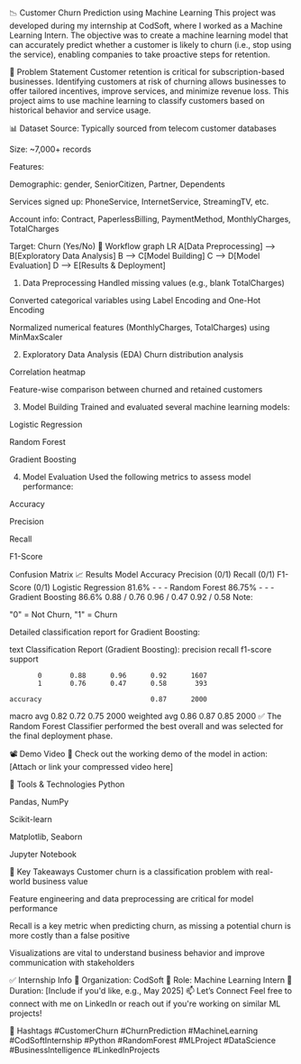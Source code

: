 📉 Customer Churn Prediction using Machine Learning
This project was developed during my internship at CodSoft, where I worked as a Machine Learning Intern. The objective was to create a machine learning model that can accurately predict whether a customer is likely to churn (i.e., stop using the service), enabling companies to take proactive steps for retention.

🧠 Problem Statement
Customer retention is critical for subscription-based businesses. Identifying customers at risk of churning allows businesses to offer tailored incentives, improve services, and minimize revenue loss. This project aims to use machine learning to classify customers based on historical behavior and service usage.

📊 Dataset
Source: Typically sourced from telecom customer databases

Size: ~7,000+ records

Features:

Demographic: gender, SeniorCitizen, Partner, Dependents

Services signed up: PhoneService, InternetService, StreamingTV, etc.

Account info: Contract, PaperlessBilling, PaymentMethod, MonthlyCharges, TotalCharges

Target: Churn (Yes/No)
🔧 Workflow
graph LR
    A[Data Preprocessing] --> B[Exploratory Data Analysis]
    B --> C[Model Building]
    C --> D[Model Evaluation]
    D --> E[Results & Deployment]

1. Data Preprocessing
Handled missing values (e.g., blank TotalCharges)

Converted categorical variables using Label Encoding and One-Hot Encoding

Normalized numerical features (MonthlyCharges, TotalCharges) using MinMaxScaler

2. Exploratory Data Analysis (EDA)
Churn distribution analysis

Correlation heatmap

Feature-wise comparison between churned and retained customers

3. Model Building
Trained and evaluated several machine learning models:

Logistic Regression

Random Forest

Gradient Boosting

4. Model Evaluation
Used the following metrics to assess model performance:

Accuracy

Precision

Recall

F1-Score

Confusion Matrix
📈 Results
Model             	Accuracy	Precision (0/1) 	Recall (0/1)	 F1-Score (0/1)
Logistic Regression 81.6%     	-                	  -                  	-
Random Forest      	86.75%	    -                 -                 -
Gradient Boosting  	86.6%     	0.88 / 0.76	    0.96 / 0.47   	0.92 / 0.58
Note:

"0" = Not Churn, "1" = Churn

Detailed classification report for Gradient Boosting:

text
Classification Report (Gradient Boosting):
              precision    recall  f1-score   support

           0       0.88      0.96      0.92      1607
           1       0.76      0.47      0.58       393

    accuracy                           0.87      2000
   macro avg       0.82      0.72      0.75      2000
weighted avg       0.86      0.87      0.85      2000
✅ The Random Forest Classifier performed the best overall and was selected for the final deployment phase.

📽️ Demo Video
🎥 Check out the working demo of the model in action:
[Attach or link your compressed video here]

🧰 Tools & Technologies
Python

Pandas, NumPy

Scikit-learn

Matplotlib, Seaborn

Jupyter Notebook

📌 Key Takeaways
Customer churn is a classification problem with real-world business value

Feature engineering and data preprocessing are critical for model performance

Recall is a key metric when predicting churn, as missing a potential churn is more costly than a false positive

Visualizations are vital to understand business behavior and improve communication with stakeholders

✅ Internship Info
🏢 Organization: CodSoft
💼 Role: Machine Learning Intern
📅 Duration: [Include if you'd like, e.g., May 2025]
📫 Let’s Connect
Feel free to connect with me on LinkedIn or reach out if you're working on similar ML projects!

🔗 Hashtags
#CustomerChurn #ChurnPrediction #MachineLearning #CodSoftInternship #Python #RandomForest #MLProject #DataScience #BusinessIntelligence #LinkedInProjects




